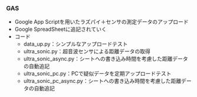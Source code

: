 ### GAS
- Google App Scriptを用いたラズパイ＋センサの測定データのアップロード
- Google SpreadSheetに追記されていく
- コード
  - data_up.py：シンプルなアップロードテスト
  - ultra_sonic.py：超音波センサによる距離データの取得
  - ultra_sonic_async.py：シートへの書き込み時間を考慮した距離データの自動追記
  - ultra_sonic_pc.py：PCで疑似データを定期アップロードテスト
  - ultra_sonic_pc_async.py：シートへの書き込み時間を考慮した距離データの自動追記
